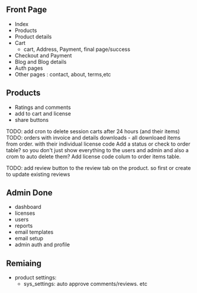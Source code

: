 ## Front Page
- Index
- Products
- Product details
- Cart
  - cart, Address, Payment, final page/success
- Checkout and Payment
- Blog and Blog details
- Auth pages
- Other pages : contact, about, terms,etc

## Products
- Ratings and comments
- add to cart and license 
- share buttons

<!-- Change related post from slider in product details -->
TODO: add cron to delete session carts after 24 hours (and their items)
TODO: orders with invoice and details 
    downloads - all downloaed items from order. with their individual license code
    Add a status or check to order table? so you don't just show everything to the users and admin and also a crom to auto delete them?
    Add license code colum to order items table. 

TODO: add review button to the review tab on the product. so first or create to update existing reviews


## Admin Done
- dashboard
- licenses
- users
- reports
- email templates
- email setup
- admin auth and profile

## Remiaing
- product settings: 
  - sys_settings: auto approve comments/reviews. etc 
